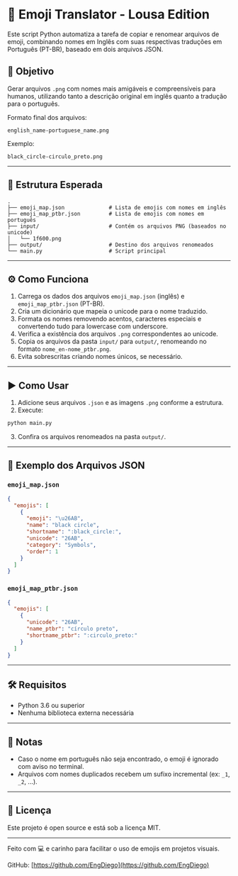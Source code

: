 # 🧠 Emoji Translator - Lousa Edition

Este script Python automatiza a tarefa de copiar e renomear arquivos de emoji, combinando nomes em Inglês com suas respectivas traduções em Português (PT-BR), baseado em dois arquivos JSON.

## 📌 Objetivo

Gerar arquivos `.png` com nomes mais amigáveis e compreensíveis para humanos, utilizando tanto a descrição original em inglês quanto a tradução para o português.

Formato final dos arquivos:

```
english_name-portuguese_name.png
```

Exemplo:

```
black_circle-circulo_preto.png
```

---

## 📁 Estrutura Esperada

```
.
├── emoji_map.json              # Lista de emojis com nomes em inglês
├── emoji_map_ptbr.json         # Lista de emojis com nomes em português
├── input/                      # Contém os arquivos PNG (baseados no unicode)
│   └── 1f600.png
├── output/                     # Destino dos arquivos renomeados
└── main.py                     # Script principal
```

---

## ⚙️ Como Funciona

1. Carrega os dados dos arquivos `emoji_map.json` (inglês) e `emoji_map_ptbr.json` (PT-BR).
2. Cria um dicionário que mapeia o unicode para o nome traduzido.
3. Formata os nomes removendo acentos, caracteres especiais e convertendo tudo para lowercase com underscore.
4. Verifica a existência dos arquivos `.png` correspondentes ao unicode.
5. Copia os arquivos da pasta `input/` para `output/`, renomeando no formato `nome_en-nome_ptbr.png`.
6. Evita sobrescritas criando nomes únicos, se necessário.

---

## ▶️ Como Usar

1. Adicione seus arquivos `.json` e as imagens `.png` conforme a estrutura.
2. Execute:

```bash
python main.py
```

3. Confira os arquivos renomeados na pasta `output/`.

---

## 🧾 Exemplo dos Arquivos JSON

### `emoji_map.json`

```json
{
  "emojis": [
    {
      "emoji": "\u26AB",
      "name": "black circle",
      "shortname": ":black_circle:",
      "unicode": "26AB",
      "category": "Symbols",
      "order": 1
    }
  ]
}
```

### `emoji_map_ptbr.json`

```json
{
  "emojis": [
    {
      "unicode": "26AB",
      "name_ptbr": "círculo preto",
      "shortname_ptbr": ":circulo_preto:"
    }
  ]
}
```

---

## 🛠 Requisitos

* Python 3.6 ou superior
* Nenhuma biblioteca externa necessária

---

## 📌 Notas

* Caso o nome em português não seja encontrado, o emoji é ignorado com aviso no terminal.
* Arquivos com nomes duplicados recebem um sufixo incremental (ex: `_1`, `_2`, ...).

---

## 📃 Licença

Este projeto é open source e está sob a licença MIT.

---

Feito com 💻 e carinho para facilitar o uso de emojis em projetos visuais.

GitHub: [https://github.com/EngDiego](https://github.com/EngDiego)

